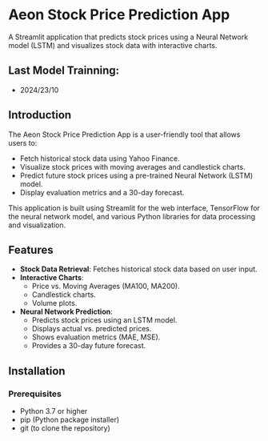 # Aeon Stock Price Prediction App

A Streamlit application that predicts stock prices using a Neural Network model (LSTM) and visualizes stock data with interactive charts.

## Last Model Trainning:

- 2024/23/10

## Introduction

The Aeon Stock Price Prediction App is a user-friendly tool that allows users to:

- Fetch historical stock data using Yahoo Finance.
- Visualize stock prices with moving averages and candlestick charts.
- Predict future stock prices using a pre-trained Neural Network (LSTM) model.
- Display evaluation metrics and a 30-day forecast.

This application is built using Streamlit for the web interface, TensorFlow for the neural network model, and various Python libraries for data processing and visualization.

## Features

- **Stock Data Retrieval**: Fetches historical stock data based on user input.
- **Interactive Charts**:
  - Price vs. Moving Averages (MA100, MA200).
  - Candlestick charts.
  - Volume plots.
- **Neural Network Prediction**:
  - Predicts stock prices using an LSTM model.
  - Displays actual vs. predicted prices.
  - Shows evaluation metrics (MAE, MSE).
  - Provides a 30-day future forecast.

## Installation

### Prerequisites

- Python 3.7 or higher
- pip (Python package installer)
- git (to clone the repository)
